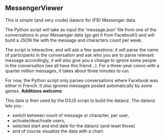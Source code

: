 ## MessengerViewer

This is simple (and very crude) dataviz for (FB) Messenger data.

The Python script will take as input the 'message.json' file from one of the conversations in your Messenger data (go get it from Facebook!) and will build a JSON file with the message and characters count per week.

The script is interactive, and will ask a few questions: it will parse the name of participants in the conversation and ask who you are to parse relevant message accordingly, it will also give you a change to ignore some people in the conversation (we all have this friend...).
For a three-year convo with a quarter million messages, it takes about three minutes to run.

For now, the Python script only parses conversations where Facebook was either in French. It also ignores messages posted automatically by _some_ games. **Additions welcome**.

This data is then used by the D3JS script to build the dataviz.
The dataviz lets you :
- switch between count of message or character, per user,
- activate/deactivate users,
- selected start and end date for the dataviz (and reset those)
- and of course visualize the data with a chart.